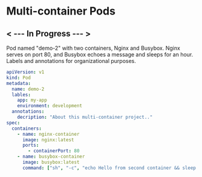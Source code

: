 # Multi-container Pods

## < --- In Progress --- >

Pod named "demo-2" with two containers, Nginx and Busybox. Nginx serves on port 80, and Busybox echoes a message and sleeps for an hour. Labels and annotations for organizational purposes.

```yml
apiVersion: v1
kind: Pod
metadata:
  name: demo-2
  lables:
    app: my-app
    environment: development
  annotations:
    decription: "About this multi-container project.."
spec:
  containers:
    - name: nginx-container
      image: nginx:latest
      ports:
        - containerPort: 80
    - name: busybox-container
      image: busybox:latest
      command: ["sh", "-c", "echo Hello from second container && sleep 3600"]
```
